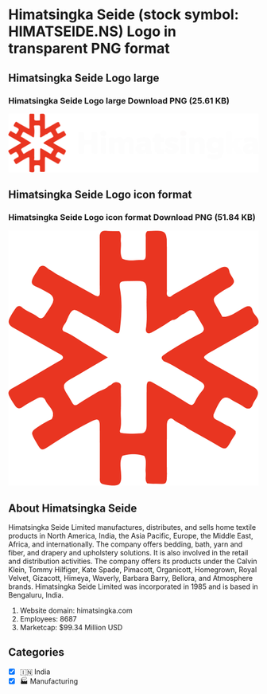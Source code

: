 # Himatsingka Seide (stock symbol: HIMATSEIDE.NS) Logo in transparent PNG format

## Himatsingka Seide Logo large

### Himatsingka Seide Logo large Download PNG (25.61 KB)

![Himatsingka Seide Logo large Download PNG (25.61 KB)](/img/orig/HIMATSEIDE.NS_BIG-8af7aed0.png)

## Himatsingka Seide Logo icon format

### Himatsingka Seide Logo icon format Download PNG (51.84 KB)

![Himatsingka Seide Logo icon format Download PNG (51.84 KB)](/img/orig/HIMATSEIDE.NS-7e970f10.png)

## About Himatsingka Seide

Himatsingka Seide Limited manufactures, distributes, and sells home textile products in North America, India, the Asia Pacific, Europe, the Middle East, Africa, and internationally. The company offers bedding, bath, yarn and fiber, and drapery and upholstery solutions. It is also involved in the retail and distribution activities. The company offers its products under the Calvin Klein, Tommy Hilfiger, Kate Spade, Pimacott, Organicott, Homegrown, Royal Velvet, Gizacott, Himeya, Waverly, Barbara Barry, Bellora, and Atmosphere brands. Himatsingka Seide Limited was incorporated in 1985 and is based in Bengaluru, India.

1. Website domain: himatsingka.com
2. Employees: 8687
3. Marketcap: $99.34 Million USD


## Categories
- [x] 🇮🇳 India
- [x] 🏭 Manufacturing
